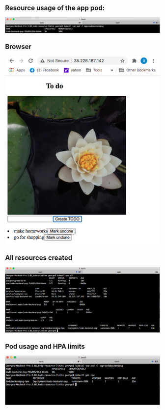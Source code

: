 
## Resource usage of the app pod:

![output](pod-usage.png)

## Browser 

![output](browser-result.png)

## All resources created

![output](get-all.png)

## Pod usage and HPA limits

![output](pod-usg_hpa-limits.png)